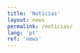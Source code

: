 ```yaml
---
title: 'Notícias'
layout: news
permalink: /noticias/
lang: 'pt'
ref: 'news'
---
```

<!--- {% include news-list.html %} --->